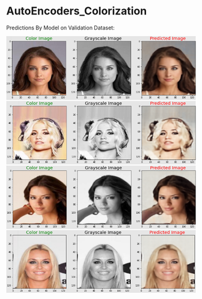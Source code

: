 # AutoEncoders_Colorization
Predictions By Model on Validation Dataset:

![Image1](/Colorization/1.png)
![Image1](/Colorization/2.png)
![Image1](/Colorization/3.png)
![Image1](/Colorization/4.png)
